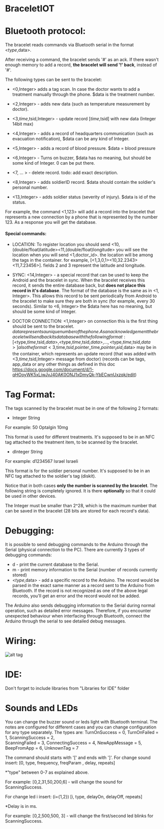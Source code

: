 # BraceletIOT

# Bluetooth protocol:
The bracelet reads commands via Bluetooth serial in the format <$type,$data>.

After receiving a command, the bracelet sends '#' as an ack. If there wasn't enough memory to add a record, __the bracelet will send '!' back__, instead of '#'.

The following types can be sent to the bracelet:

- <0,Integer> adds a tag scan. In case the doctor wants to add a treatment manually through the phone.
$data is the treatment number.

- <2,Integer> - adds new data (such as temperature measurement by doctor).

- <3,$time,$tsid,Integer> - update record [$time,$tsid] with new data (Integer 14bit max)

- <4,Integer> - adds a record of headquarters communication (such as evacuation notification),
$data can be any kind of Integer.

- <5,Integer> - adds a record of blood pressure.
$data = blood pressure

- <6,Integer> - Turns on buzzer,
$data has no meaning, but should be some kind of Integer. 0 can be put there.

- <7, ... > - delete record. todo: add exact description.

- <8,Integer> - adds soldierID record. $data should contain the soldier's personal number.

- <13,Integer> - adds soldier status (severity of injury).
$data is id of the status.


For example, the command <1,123> will add a record into the bracelet that represents a new connection by a phone that is represented by the number 123. As a response you will get the database.

#### Special commands:

- LOCATION:
To register location you should send <10,(double/float)latitude><11,(double/float)longitude>
you will see the location when you will send <1,doctor_id>. the location will be among the tags in the container.
for example, [<1,3,0,1><10,32.2343><11,7.23456>]. fields 2 and 3 represent the latitude and longitude.

- SYNC:
<14,Integer> - a special record that can be used to keep the Android and the bracelet in sync.
When the bracelet receives this record, it sends the entire database back, but __does not place this record in it's database__.
The format of the database is the same as in <1, Integer>.
This allows this record to be sent periodically from Android to the bracelet to make sure they are both in sync (for example, every 30 seconds).
Similar to <6, Integer> the $data here has no meaning, but should be some kind of Integer.

- DOCTOR CONNECTION:
<1,Integer> on connection this is the first thing should be sent to the bracelet.
$data represents a unique number of the phone.
As an acknowledgement the bracelet will send back its database with the following format:
[<$type,$time,$tsid,$data>, <$type,$time,$tsid,$data>, ..., <$type,$time,$tsid,$data>]
also the format <3,$time,$tsid,$pointer_time,$pointer_tsid,$data> may be in the container,
which represents an update record (that was added with <3,$time,$tsid,Integer> message from doctor)
(records can be tags, app_data or any other things as defined in this doc https://docs.google.com/document/d/1-qHOoyWK5xLiwJvJ40AK0ONJ1xDmyQk-YbECwnUxzqk/edit)

# Tag Format:
The tags scanned by the bracelet must be in one of the following 2 formats:
- Integer String

For example: 50 Optalgin 10mg

This format is used for different treatments. It's supposed to be in an NFC tag attached to the treatment item, to be scanned by the bracelet.

- dInteger String

For example: d1234567 Israel Israeli

This format is for the soldier personal number. It's supposed to be in an NFC tag attached to the soldier's tag (diskit).

Notice that in both cases __only the number is scanned by the bracelet__. The following string is completely ignored. It is there __optionally__ so that it could be used in other devices.

The Integer must be smaller than 2^28, which is the maximum number that can be saved in the bracelet (28 bits are stored for each record's data).

# Debugging:
It is possible to send debugging commands to the Arduino through the Serial (physical connection to the PC). There are currently 3 types of debugging commands:
- d - print the current database to the Serial.
- m - print memory information to the Serial (number of records currently stored)
- <$type,$data> - add a specific record to the Arduino. The record would be parsed in the exact same manner as a record sent to the Arduino from Bluetooth. If the record is not recognized as one of the above legal records, you'll get an error and the record would not be added.

The Arduino also sends debugging information to the Serial during normal operation, such as detailed error messages. Therefore, if you encounter unexpected behaviour when interfacing through Bluetooth, connect the Arduino through the serial to see detailed debug messages.

# Wiring:
![alt tag](https://raw.githubusercontent.com/ValkA/BraceletIOT/NewNfcLibraryMethod/bracelet_bb.png)

# IDE:
Don't forget to include libraries from "Libraries for IDE" folder

# Sounds and LEDs
You can change the buzzer sound or leds light with Bluetooth terminal.
The notes are configured for different cases and you can change configuration for any type separately. The types are:
  TurnOnSuccess = 0,
  TurnOnFailed = 1,
  ScanningSuccess = 2,  
  ScanningFailed = 3,
  ConnectingSuccess = 4,
	NewAppMessage = 5,
	BeepFromApp = 6,
	UnknownTag = 7

The command should starts with '[' and ends with ']'.
For change sound insert:
[0, type, frequency, freqParam , delay,  repeats]

*"type" between 0-7 as explained above.

For example:
[0,2,31,50,200,6] - will change the sound for ScanningSuccess.

For change led i insert: (i={1,2})
[i, type, delayOn,  delayOff,  repeats]

*Delay is in ms.

For example:
[0,2,500,500, 3] - will change the first/second led blinks for ScanningSuccess.
